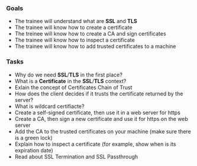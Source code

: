 ### Goals
- The trainee will understand what are **SSL** and **TLS**
- The trainee will know how to create a certificate
- The treinee will know how to create a CA and sign certificates
- The trainee will know how to inspect a certificate
- The trainee will know how to add trusted certificates to a machine

### Tasks
- Why do we need **SSL**/**TLS** in the first place?
- What is a **Certificate** in the **SSL**/**TLS** context?
- Exlain the concept of Certificates Chain of Trust
- How does the client decides if it trusts the certificate returned by the server?
- What is wildcard certifiacte?
- Create a self-signed certificate, then use it in a web server for https
- Create a CA, then sign a new certificate and use it for https on the web server
- Add the CA to the trusted certificates on your machine (make sure there is a green lock)
- Explain how to inspect a certificate (for example, show when is its expiration date)
- Read about SSL Termination and SSL Passthrough
